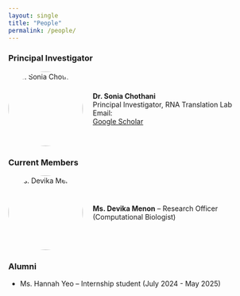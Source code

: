 ```yaml
---
layout: single
title: "People"
permalink: /people/
---
```

<h3>Principal Investigator</h3>
<div style="display: flex; align-items: center; gap: 20px; margin-bottom: 20px;">
  <img 
    src="{{ '/assets/images/Sonia.webp' | relative_url }}" 
    alt="Dr. Sonia Chothani" 
    style="width: 150px; height: 150px; border-radius: 50%; object-fit: cover;" />

  <div>
    <strong>Dr. Sonia Chothani</strong><br>
    Principal Investigator, RNA Translation Lab<br>
    Email: <br>
    <a href="https://scholar.google.com/citations?user=HdP8YrIAAAAJ&hl=en&oi=ao" target="_blank">Google Scholar</a>
  </div>
</div>

<h3>Current Members</h3>
<div style="display: flex; align-items: center; gap: 20px; margin-bottom: 20px;">
  <img 
    src="{{ '/assets/images/Devika.jpg' | relative_url }}" 
    alt="Ms. Devika Menon" 
    style="width: 150px; height: 150px; border-radius: 50%; object-fit: cover;" />
  <div>
    <strong>Ms. Devika Menon</strong> – Research Officer (Computational Biologist)
  </div>
</div>


### Alumni
- Ms. Hannah Yeo – Internship student (July 2024 - May 2025)



